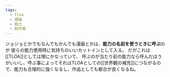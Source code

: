 ```yaml
---
tags:
  - tloa
  - 理論
  - 能力
  - 制作案
---
```

ジョジョとかでもなんでもかんでも漫画とかは、**能力の名前を使うときに呼ぶ**のが
彼らの能力使用時に気持ちのいいカットインとして入る。
だがこれは[[TLOA]]としては理にかなっていて、
呼ぶのが当たり前の能力なら呼んだほうがいいし、呼ぶ事によってそれはTLOAとしての[[世界観の補充]]につながるので、能力も合理的に強くなるし、作品としても都合が良くなるね。